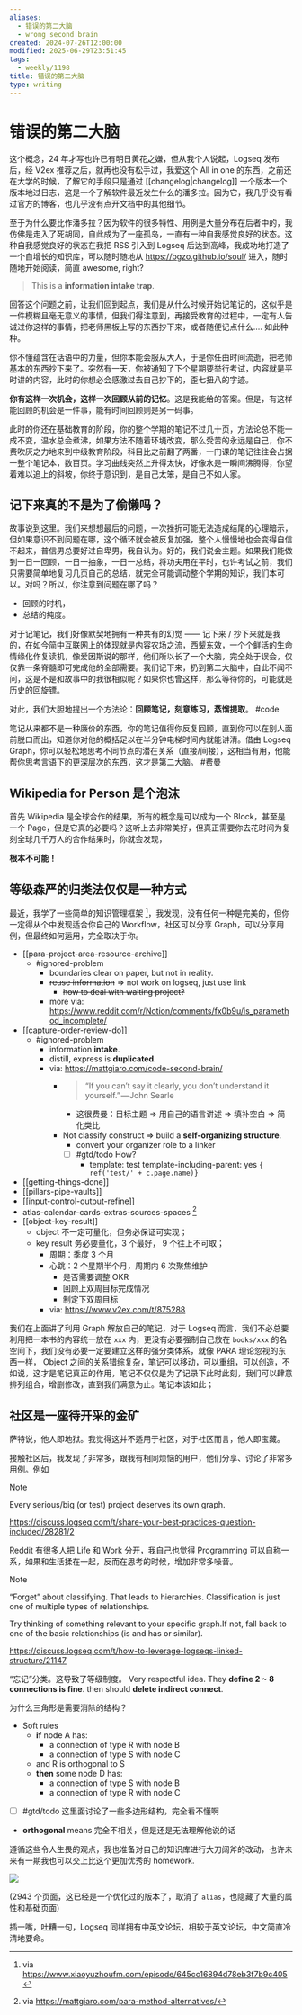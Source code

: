 ```yaml
---
aliases:
  - 错误的第二大脑
  - wrong second brain
created: 2024-07-26T12:00:00
modified: 2025-06-29T23:51:45
tags:
  - weekly/1198
title: 错误的第二大脑
type: writing
---
```


# 错误的第二大脑

这个概念，24 年才写也许已有明日黄花之嫌，但从我个人说起，Logseq 发布后，经 V2ex 推荐之后，就再也没有松手过，我爱这个 All in one 的东西，之前还在大学的时候，了解它的手段只是通过 [[changelog|changelog]] 一个版本一个版本地过日志，这是一个了解软件最近发生什么的潘多拉。因为它，我几乎没有看过官方的博客，也几乎没有点开文档中的其他细节。

至于为什么要比作潘多拉？因为软件的很多特性、用例是大量分布在后者中的，我仿佛是走入了死胡同，自此成为了一座孤岛，一直有一种自我感觉良好的状态。这种自我感觉良好的状态在我把 RSS 引入到 Logseq 后达到高峰，我成功地打造了一个自增长的知识库，可以随时随地从 https://bgzo.github.io/soul/ 进入，随时随地开始阅读，简直 awesome, right?

> This is a **information intake trap**.

回答这个问题之前，让我们回到起点，我们是从什么时候开始记笔记的，这似乎是一件模糊且毫无意义的事情，但我们得注意到，再接受教育的过程中，一定有人告诫过你这样的事情，把老师黑板上写的东西抄下来，或者随便记点什么.... 如此种种。

你不懂蕴含在话语中的力量，但你本能会服从大人，于是你任由时间流逝，把老师基本的东西抄下来了。突然有一天，你被通知了下个星期要举行考试，内容就是平时讲的内容，此时的你想必会感激过去自己抄下的，歪七扭八的字迹。

**你有这样一次机会，这样一次回顾从前的记忆**。这是我能给的答案。但是，有这样能回顾的机会是一件事，能有时间回顾则是另一码事。

此时的你还在基础教育的阶段，你的整个学期的笔记不过几十页，方法论总不能一成不变，温水总会煮沸，如果方法不随着环境改变，那么受苦的永远是自己，你不费吹灰之力地来到中级教育阶段，科目比之前翻了两番，一门课的笔记往往会占据一整个笔记本，数百页。学习曲线突然上升得太快，好像水是一瞬间沸腾得，你望着难以追上的斜坡，你终于意识到，是自己太笨，是自己不如人家。

## 记下来真的不是为了偷懒吗？

故事说到这里。我们来想想最后的问题，一次挫折可能无法造成结尾的心理暗示，但如果意识不到问题在哪，这个循环就会被反复加强，整个人慢慢地也会变得自信不起来，普信男总要好过自卑男，我自认为。好的，我们说会主题。如果我们能做到一日一回顾，一日一抽象，一日一总结，将功夫用在平时，也许考试之前，我们只需要简单地复习几页自己的总结，就完全可能调动整个学期的知识，我们本可以。对吗？所以，你注意到问题在哪了吗？

- 回顾的时机，
- 总结的纯度。

对于记笔记，我们好像默契地拥有一种共有的幻觉 —— 记下来 / 抄下来就是我的，在如今简中互联网上的体现就是内容农场之流，西颦东效，一个个鲜活的生命情缘化作复读机，像爱因斯说的那样，他们所以长了一个大脑，完全处于误会，仅仅靠一条脊髓即可完成他的全部需要。我们记下来，扔到第二大脑中，自此不闻不问，这是不是和故事中的我很相似呢？如果你也曾这样，那么等待你的，可能就是历史的回旋镖。

对此，我们大胆地提出一个方法论：**回顾笔记，刻意练习，蒸馏提取**。 #code

笔记从来都不是一种廉价的东西，你的笔记值得你反复回顾，直到你可以在别人面前脱口而出，知道你对他的概括足以在半分钟电梯时间内就能讲清。借由 Logseq Graph，你可以轻松地思考不同节点的潜在关系（直接/间接），这相当有用，他能帮你思考言语下的更深层次的东西，这才是第二大脑。 #费曼

## Wikipedia for Person 是个泡沫

首先 Wikipedia 是全球合作的结果，所有的概念是可以成为一个 Block，甚至是一个 Page，但是它真的必要吗？这听上去非常美好，但真正需要你去花时间为复刻全球几千万人的合作结果时，你就会发现，

**根本不可能！**

## 等级森严的归类法仅仅是一种方式

最近，我学了一些简单的知识管理框架 [^podcast]，我发现，没有任何一种是完美的，但你一定得从个中发现适合你自己的 Workflow，社区可以分享 Graph，可以分享用例，但最终如何运用，完全取决于你。

- [[para-project-area-resource-archive]]
  - #ignored-problem
    - boundaries clear on paper, but not in reality.
    - ~~reuse information~~ => not work on logseq, just use link
      - ~~how to deal with waiting project?~~
    - more via: https://www.reddit.com/r/Notion/comments/fx0b9u/is_paramethod_incomplete/
- [[capture-order-review-do]]
  - #ignored-problem
    - information **intake**.
    - distill, express is **duplicated**.
    - via: https://mattgiaro.com/code-second-brain/
      - > “If you can’t say it clearly, you don’t understand it yourself.” — John Searle
        - 这很费曼：目标主题 => 用自己的语言讲述 => 填补空白 => 简化类比
      - Not classify construct => build a **self-organizing structure**.
        - convert your organizer role to a linker
        - [ ] #gtd/todo How?
          - template: test
            template-including-parent: yes
            ``{ ref('test/' + c.page.name)}``
- [[getting-things-done]]
- [[pillars-pipe-vaults]]
- [[input-control-output-refine]]
- atlas-calendar-cards-extras-sources-spaces [^more-methodology]
- [[object-key-result]]
  - object 不一定可量化，但务必保证可实现；
  - key result 务必要量化，3 个最好， 9 个往上不可取；
    - 周期：季度 3 个月
    - 心跳：2 个星期半个月，周期内 6 次聚焦维护
      - 是否需要调整 OKR
      - 回顾上双周目标完成情况
      - 制定下双周目标
    - via: https://www.v2ex.com/t/875288

我们在上面讲了利用 Graph 解放自己的笔记，对于 Logseq 而言，我们不必总要利用把一本书的内容统一放在 `xxx` 内，更没有必要强制自己放在 `books/xxx` 的名空间下，我们没有必要一定要建立这样的强分类体系，就像 PARA 理论忽视的东西一样， Object 之间的关系错综复杂，笔记可以移动，可以重组，可以创造，不如说，这才是笔记真正的作用，笔记不仅仅是为了记录下此时此刻，我们可以肆意排列组合，增删修改，直到我们满意为止。笔记本该如此；

## 社区是一座待开采的金矿

萨特说，他人即地狱。我觉得这并不适用于社区，对于社区而言，他人即宝藏。

接触社区后，我发现了非常多，跟我有相同烦恼的用户，他们分享、讨论了非常多用例。例如

> [!note]
>
> Every serious/big (or test) project deserves its own graph.
>
> https://discuss.logseq.com/t/share-your-best-practices-question-included/28281/2

Reddit 有很多人把 Life 和 Work 分开，我自己也觉得 Programming 可以自称一系，如果和生活揉在一起，反而在思考的时候，增加非常多噪音。

> [!note]
>
> “Forget” about classifying. That leads to hierarchies. Classification is just one of multiple types of relationships.
>
> Try thinking of something relevant to your specific graph.If not, fall back to one of the basic relationships (is and has or similar).
>
> https://discuss.logseq.com/t/how-to-leverage-logseqs-linked-structure/21147

“忘记”分类。这导致了等级制度。 Very respectful idea. They **define 2 \~ 8 connections is fine**. then should **delete indirect connect**.

为什么三角形是需要消除的结构？

- Soft rules
    - **if** node A has:
      - a connection of type R with node B
      - a connection of type S with node C
    - and R is orthogonal to S
    - **then** some node D has:
      - a connection of type S with node B
      - a connection of type R with node C
- [ ] #gtd/todo 这里面讨论了一些多边形结构，完全看不懂啊

- **orthogonal** means 完全不相关，但是还是无法理解他说的话

遵循这些令人生畏的观点，我也准备对自己的知识库进行大刀阔斧的改动，也许未来有一期我也可以交上比这个更加优秀的 homework.

![](https://raw.githack.com/bGZo/assets/dev/2024/Screenshot%202024-07-26%20210740-or8.png)

(2943 个页面，这已经是一个优化过的版本了，取消了 `alias`，也隐藏了大量的属性和基础页面)

插一嘴，吐糟一句，Logseq 同样拥有中英文论坛，相较于英文论坛，中文简直冷清地要命。

[^podcast]: via https://www.xiaoyuzhoufm.com/episode/645cc16894d78eb3f7b9c405
[^more-methodology]: via https://mattgiaro.com/para-method-alternatives/
